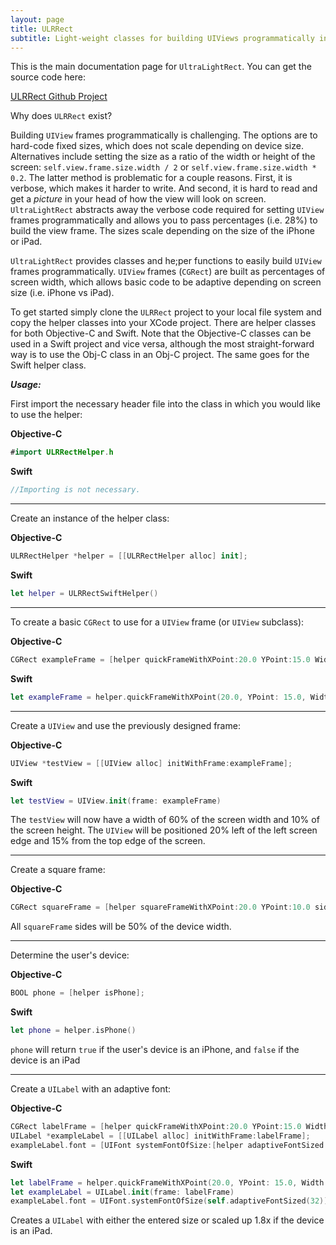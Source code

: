 ```yaml
---
layout: page
title: ULRRect
subtitle: Light-weight classes for building UIViews programmatically in Objective-C and Swift
---
```


This is the main documentation page for `UltraLightRect`. You can get the source code here:


[ULRRect Github Project](https://github.com/jasondwyer/ulrrect)

Why does `ULRRect` exist?


Building `UIView` frames programmatically is challenging. The options are to hard-code fixed sizes, which does not scale depending on device size. Alternatives include setting the size as a ratio of the width or height of the screen: `self.view.frame.size.width / 2` or `self.view.frame.size.width * 0.2`. The latter method is problematic for a couple reasons. First, it is verbose, which makes it harder to write. And second, it is hard to read and get a *picture* in your head of how the view will look on screen. `UltraLightRect` abstracts away the verbose code required for setting `UIView` frames programmatically and allows you to pass percentages (i.e. 28%) to build the view frame. The sizes scale depending on the size of the iPhone or iPad. 

`UltraLightRect` provides classes and he;per functions to easily build `UIView` frames programmatically. `UIView` frames (`CGRect`) are built as percentages of screen width, which allows basic code to be adaptive depending on screen size (i.e. iPhone vs iPad).

To get started simply clone the `ULRRect` project to your local file system and copy the helper classes into your XCode project. There are helper classes for both Objective-C and Swift. Note that the Objective-C classes can be used in a Swift project and vice versa, although the most straight-forward way is to use the Obj-C class in an Obj-C project. The same goes for the Swift helper class.

***Usage:***

First import the necessary header file into the class in which you would like to use the helper:

**Objective-C**

```swift
#import ULRRectHelper.h
```

**Swift**

```swift
//Importing is not necessary.
```

***


Create an instance of the helper class:


**Objective-C**


```swift
ULRRectHelper *helper = [[ULRRectHelper alloc] init];
```


**Swift**


```swift
let helper = ULRRectSwiftHelper()
```

***

To create a basic `CGRect` to use for a `UIView` frame (or `UIView` subclass):


**Objective-C**


```swift
CGRect exampleFrame = [helper quickFrameWithXPoint:20.0 YPoint:15.0 Width:60.0 Height:10.0];
```


**Swift**

```swift
let exampleFrame = helper.quickFrameWithXPoint(20.0, YPoint: 15.0, Width: 60.0, Height: 10.0)
```

***

Create a `UIView` and use the previously designed frame:


**Objective-C**


```swift
UIView *testView = [[UIView alloc] initWithFrame:exampleFrame];
```


**Swift**

```swift
let testView = UIView.init(frame: exampleFrame)
```

The `testView` will now have a width of 60% of the screen width and 10% of the screen height. The `UIView` will be positioned 20% left of the left screen edge and 15% from the top edge of the screen.


***

Create a square frame:

**Objective-C**

```swift
CGRect squareFrame = [helper squareFrameWithXPoint:20.0 YPoint:10.0 sideLengthAsPercentOfWidth:50.0];
```


All `squareFrame` sides will be 50% of the device width.

***

Determine the user's device:


**Objective-C**

```swift
BOOL phone = [helper isPhone];
```

**Swift**

```swift
let phone = helper.isPhone()
```

`phone` will return `true` if the user's device is an iPhone, and `false` if the device is an iPad


***

Create a `UILabel` with an adaptive font:


**Objective-C**


```swift
CGRect labelFrame = [helper quickFrameWithXPoint:20.0 YPoint:15.0 Width:60.0 Height:10.0];
UILabel *exampleLabel = [[UILabel alloc] initWithFrame:labelFrame];
exampleLabel.font = [UIFont systemFontOfSize:[helper adaptiveFontSized:32]];
```

**Swift**

```swift
let labelFrame = helper.quickFrameWithXPoint(20.0, YPoint: 15.0, Width: 60.0, Height: 10.0)
let exampleLabel = UILabel.init(frame: labelFrame)
exampleLabel.font = UIFont.systemFontOfSize(self.adaptiveFontSized(32))
```

Creates a `UILabel` with either the entered size or scaled up 1.8x if the device is an iPad. 


